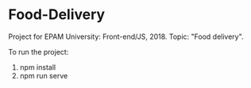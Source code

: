 # Food-Delivery
Project for EPAM University: Front-end/JS, 2018. Topic: "Food delivery".

To run the project:

1) npm install
2) npm run serve
